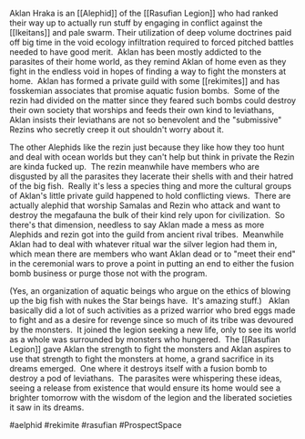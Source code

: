 Aklan Hraka is an [[Alephid]] of the [[Rasufian Legion]] who had ranked their way up to actually run stuff by engaging in conflict against the [[Ikeitans]] and pale swarm.  Their utilization of deep volume doctrines paid off big time in the void ecology infiltration required to forced pitched battles needed to have good merit.  Aklan has been mostly addicted to the parasites of their home world, as they remind Aklan of home even as they fight in the endless void in hopes of finding a way to fight the monsters at home.  Aklan has formed a private guild with some [[rekimites]] and has fosskemian associates that promise aquatic fusion bombs.  Some of the rezin had divided on the matter since they feared such bombs could destroy their own society that worships and feeds their own kind to leviathans, Aklan insists their leviathans are not so benevolent and the "submissive" Rezins who secretly creep it out shouldn't worry about it.  

The other Alephids like the rezin just because they like how they too hunt and deal with ocean worlds but they can't help but think in private the Rezin are kinda fucked up.  The rezin meanwhile have members who are disgusted by all the parasites they lacerate their shells with and their hatred of the big fish.  Really it's less a species thing and more the cultural groups of Aklan's little private guild happened to hold conflicting views.  There are actually alephid that worship Samalas and Rezin who attack and want to destroy the megafauna the bulk of their kind rely upon for civilization.  So there's that dimension, needless to say Aklan made a mess as more Alephids and rezin got into the guild from ancient rival tribes.  Meanwhile Aklan had to deal with whatever ritual war the silver legion had them in, which mean there are members who want Aklan dead or to "meet their end" in the ceremonial wars to prove a point in putting an end to either the fusion bomb business or purge those not with the program.  

(Yes, an organization of aquatic beings who argue on the ethics of blowing up the big fish with nukes the Star beings have.  It's amazing stuff.)   Aklan basically did a lot of such activities as a prized warrior who bred eggs made to fight and as a desire for revenge since so much of its tribe was devoured by the monsters.  It joined the legion seeking a new life, only to see its world as a whole was surrounded by monsters who hungered.  The [[Rasufian Legion]] gave Aklan the strength to fight the monsters and Aklan aspires to use that strength to fight the monsters at home, a grand sacrifice in its dreams emerged.  One where it destroys itself with a fusion bomb to destroy a pod of leviathans.  The parasites were whispering these ideas, seeing a release from existence that would ensure its home would see a brighter tomorrow with the wisdom of the legion and the liberated societies it saw in its dreams.

#aelphid
#rekimite
#rasufian
#ProspectSpace 